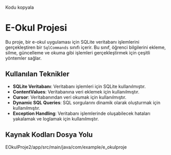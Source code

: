 Kodu kopyala
# E-Okul Projesi

Bu proje, bir e-okul uygulaması için SQLite veritabanı işlemlerini gerçekleştiren bir `SqlCommands` sınıfı içerir. Bu sınıf, öğrenci bilgilerini ekleme, silme, güncelleme ve okuma gibi işlemleri gerçekleştirmek için çeşitli yöntemler sağlar.

## Kullanılan Teknikler

- **SQLite Veritabanı**: Veritabanı işlemleri için SQLite kullanılmıştır.
- **ContentValues**: Veritabanına veri eklemek için kullanılmıştır.
- **Cursor**: Veritabanından veri okumak için kullanılmıştır.
- **Dynamic SQL Queries**: SQL sorgularını dinamik olarak oluşturmak için kullanılmıştır.
- **Exception Handling**: Veritabanı işlemlerinde oluşabilecek hataları yakalamak ve loglamak için kullanılmıştır.

## Kaynak Kodları Dosya Yolu
EOkulProje2/app/src/main/java/com/example/e_okulproje
